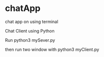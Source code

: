# chatApp
chat app on using terminal

Chat Client using Python 

Run
python3 mySever.py 

then run two window with 
python3 myClient.py
